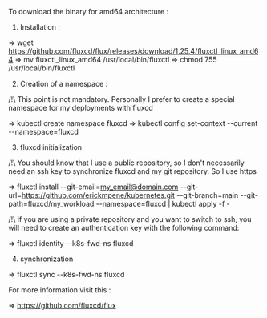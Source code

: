 To download the binary for amd64 architecture :


1. Installation :

=> wget https://github.com/fluxcd/flux/releases/download/1.25.4/fluxctl_linux_amd64
=> mv fluxctl_linux_amd64 /usr/local/bin/fluxctl
=> chmod 755 /usr/local/bin/fluxctl

2. Creation of a namespace :

/!\ This point is not mandatory. Personally I prefer to create a special namespace for my deployments with fluxcd

=> kubectl create namespace fluxcd
=> kubectl config set-context --current --namespace=fluxcd


3. fluxcd initialization

/!\ You should know that I use a public repository, so I don't necessarily need an ssh key to synchronize fluxcd and my git repository. So I use https

=> fluxctl install --git-email=my_email@domain.com --git-url=https://github.com/erickmpene/kubernetes.git --git-branch=main --git-path=fluxcd/my_workload --namespace=fluxcd | kubectl apply -f -

/!\ if you are using a private repository and you want to switch to ssh, you will need to create an authentication key with the following command:

=> fluxctl identity --k8s-fwd-ns fluxcd


4. synchronization

=> fluxctl sync --k8s-fwd-ns fluxcd


For more information visit this : 

=> https://github.com/fluxcd/flux



